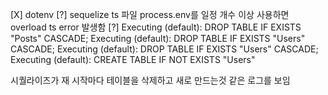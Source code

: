 [X] dotenv
[?] sequelize ts 파일 process.env를 일정 개수 이상 사용하면 overload ts error 발생함
[?] Executing (default): DROP TABLE IF EXISTS "Posts" CASCADE;
Executing (default): DROP TABLE IF EXISTS "Users" CASCADE;
Executing (default): DROP TABLE IF EXISTS "Users" CASCADE;
Executing (default): CREATE TABLE IF NOT EXISTS "Users"
 
 시퀄라이즈가 재 시작마다 테이블을 삭제하고 새로 만드는것 같은 로그를 보임
 